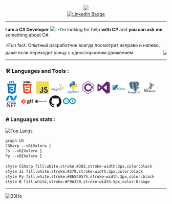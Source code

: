 <div id="header" align="center">
  <img src="https://media.giphy.com/media/HwBlFQZFcAoUcPHZdX/giphy.gif" width="150" />
</div>
<a href="потом добавлю, ъ">
<div id="badges" align="center">
  <img src="https://img.shields.io/badge/LinkedIn-blue?style=for-the-badge&logo=linkedin&logoColor=white" alt="LinkedIn Badge"/>
</div>
</a>

---
**I am a C# Developer** <img src="https://media.giphy.com/media/7j2hfyeVcDtf2/giphy.gif" width="30">.
-I’m looking for help **with C#** and **you can ask me** something about C#.
  
⚡Fun fact: Опытный разработчик всегда посмотрит направо и налево, даже если переходит улицу с односторонним движением 
<img align='right' src='![33Ho](https://github.com/ValeraBro/ValeraBro/assets/138037567/d8db22c9-ace7-4ba4-9797-5326e9a1f5dc)
' width='10"'>

---

### :hammer_and_wrench: Languages and Tools :
<div>
  <img src="https://github.com/devicons/devicon/blob/master/icons/css3/css3-plain-wordmark.svg"  title="CSS3" alt="CSS" width="40" height="40"/>&nbsp;
  <img src="https://github.com/devicons/devicon/blob/master/icons/html5/html5-original-wordmark.svg" title="HTML5" alt="HTML" width="40" height="40"/>&nbsp;
  <img src="https://github.com/devicons/devicon/blob/master/icons/javascript/javascript-original.svg" title="JavaScript" alt="JavaScript" width="40" height="40"/>&nbsp;
  <img src="https://github.com/devicons/devicon/blob/master/icons/mysql/mysql-original-wordmark.svg" title="MySQL"  alt="MySQL" width="40" height="40"/>&nbsp;
  <img src="https://github.com/devicons/devicon/blob/master/icons/python/python-original-wordmark.svg" title="Python"  alt="Python" width="40" height="40"/>&nbsp;
  <img src="https://github.com/devicons/devicon/blob/master/icons/csharp/csharp-line.svg" title="CSharp"  alt="CSharp" width="40" height="40"/>&nbsp;
  <img src="https://github.com/devicons/devicon/blob/master/icons/visualstudio/visualstudio-plain.svg" title="VisualStidio"  alt="VisualStudio" width="40" height="40"/>&nbsp;
  <img src="https://github.com/devicons/devicon/blob/master/icons/sqlite/sqlite-original-wordmark.svg" title="SqlLite"  alt="SQlLite" width="40" height="40"/>&nbsp;
  <img src="https://github.com/devicons/devicon/blob/master/icons/postgresql/postgresql-original-wordmark.svg" title="PostgreSQL"  alt="PSQL" width="40" height="40"/>&nbsp;
  <img src="https://github.com/devicons/devicon/blob/master/icons/microsoftsqlserver/microsoftsqlserver-plain-wordmark.svg" title="microsoftsqlserver"  alt="microsoftsqlserver" width="40" height="40"/>&nbsp;
  <img src="https://github.com/devicons/devicon/blob/master/icons/dot-net/dot-net-original-wordmark.svg" title="DonNET"   width="40" height="40"/>&nbsp;
    <img src="https://github.com/devicons/devicon/blob/master/icons/git/git-original-wordmark.svg" title="Git" **alt="Git" width="40" height="40"/>
      <img src="https://github.com/devicons/devicon/blob/master/icons/raspberrypi/raspberrypi-original-wordmark.svg" title="raspberryPi" **alt="RPI" width="40" height="40"/>
    <img src="https://github.com/devicons/devicon/blob/master/icons/github/github-original.svg" title="github" **alt="github" width="40" height="40"/>
      <img src="https://github.com/devicons/devicon/blob/master/icons/arduino/arduino-original.svg" title="arduino" **alt="arduino-original" width="40" height="40"/>
</div>

### :fire: Languages stats :

[![Top Langs](https://github-readme-stats.vercel.app/api/top-langs/?username=ValeraBro&exclude_repo=MyTeam-Holiday/server-side&layout=donut&langs_count=10&theme=merco)](https://github.com/anuraghazra/github-readme-stats)


```mermaid
graph LR 
CSharp -->B{Valera } 
Js -->B{Valera }
Py -->B{Valera }

style CSharp fill:white,stroke:#383,stroke-width:3px,color:black
style Js fill:white,stroke:#279,stroke-width:3px,color:black
style Py fill:white,stroke:#86549575,stroke-width:3px,color:black
style B fill:white,stroke:#F9A359,stroke-width:5px,color:Orange

```

---

![33Ho](https://github.com/ValeraBro/ValeraBro/assets/138037567/d8db22c9-ace7-4ba4-9797-5326e9a1f5dc)


